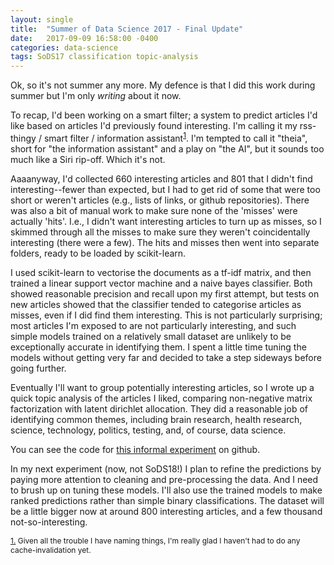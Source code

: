 ```yaml
---
layout: single
title:  "Summer of Data Science 2017 - Final Update"
date:   2017-09-09 16:58:00 -0400
categories: data-science
tags: SoDS17 classification topic-analysis
---
```

Ok, so it's not summer any more. My defence is that I did this work during summer but I'm only *writing* about it now.

To recap, I'd been working on a smart filter; a system to predict articles I'd like based on articles I'd previously found interesting. I'm calling it my rss-thingy / smart filter / information assistant<sup id="fnr1"><a href="#fn1">1</a></sup>. I'm tempted to call it "theia", short for "the information assistant" and a play on "the AI", but it sounds too much like a Siri rip-off. Which it's not.

Aaaanyway, I'd collected 660 interesting articles and 801 that I didn't find interesting--fewer than expected, but I had to get rid of some that were too short or weren't articles (e.g., lists of links, or github repositories). There was also a bit of manual work to make sure none of the 'misses' were actually 'hits'. I.e., I didn't want interesting articles to turn up as misses, so I skimmed through all the misses to make sure they weren't coincidentally interesting (there were a few). The hits and misses then went into separate folders, ready to be loaded by scikit-learn.

I used scikit-learn to vectorise the documents as a tf-idf matrix, and then trained a linear support vector machine and a naive bayes classifier. Both showed reasonable precision and recall upon my first attempt, but tests on new articles showed that the classifier tended to categorise articles as misses, even if I did find them interesting. This is not particularly surprising; most articles I'm exposed to are not particularly interesting, and such simple models trained on a relatively small dataset are unlikely to be exceptionally accurate in identifying them. I spent a little time tuning the models without getting very far and decided to take a step sideways before going further.

Eventually I'll want to group potentially interesting articles, so I wrote up a quick topic analysis of the articles I liked, comparing non-negative matrix factorization with latent dirichlet allocation. They did a reasonable job of identifying common themes, including brain research, health research, science, technology, politics, testing, and, of course, data science.

You can see the code for [this informal experiment](https://github.com/mlapierre/SoDS17) on github.

In my next experiment (now, not SoDS18!) I plan to refine the predictions by paying more attention to cleaning and pre-processing the data. And I need to brush up on tuning these models. I'll also use the trained models to make ranked predictions rather than simple binary classifications. The dataset will be a little bigger now at around 800 interesting articles, and a few thousand not-so-interesting.

<p style="font-size:12px" id="fn1"><a href="#fnr1">1.</a> Given all the trouble I have naming things, I'm really glad I haven't had to do any cache-invalidation yet.</p>

